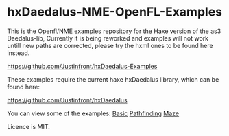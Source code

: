 hxDaedalus-NME-OpenFL-Examples
==============================

This is the Openfl/NME examples repository for the Haxe version of the as3 Daedalus-lib, Currently it is being reworked and examples will not work untill new paths are corrected, please try the hxml ones to be found here instead.

https://github.com/Justinfront/hxDaedalus-Examples

These examples require the current haxe hxDaedalus library, which can be found here:

https://github.com/Justinfront/hxDaedalus

You can view some of the examples:
[Basic](http://rawgit.com/Justinfront/hxDaedalus-Examples/master/hxDaedalus-Examples/web/DaedalusBasic.html)
[Pathfinding](http://rawgit.com/Justinfront/hxDaedalus-Examples/master/hxDaedalus-Examples/web/DaedalusPathfinding.html)
[Maze](http://rawgit.com/Justinfront/hxDaedalus-Examples/master/hxDaedalus-Examples/web/GridMazeDemo.html)

Licence is MIT.

